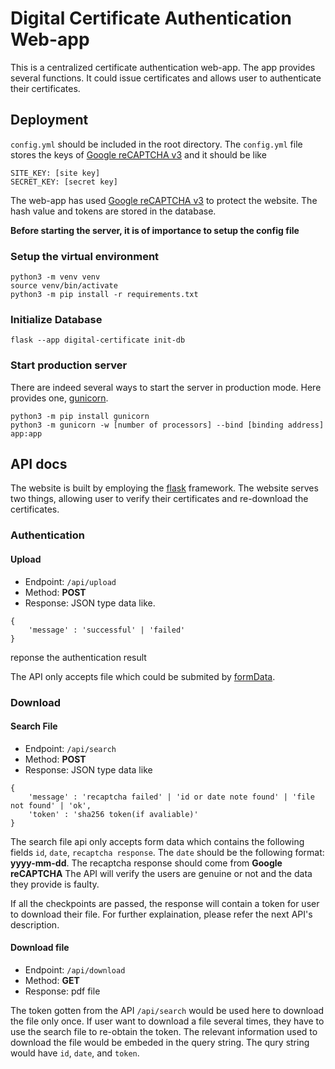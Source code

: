 # Digital Certificate Authentication Web-app

This is a centralized certificate authentication web-app. The app provides several functions. It could issue certificates and allows user to authenticate their certificates.

## Deployment

`config.yml` should be included in the root directory. The `config.yml` file stores the keys of [Google reCAPTCHA v3](https://developers.google.com/recaptcha/docs/v3) and it should be like
```
SITE_KEY: [site key]
SECRET_KEY: [secret key]
```
The web-app has used [Google reCAPTCHA v3](https://developers.google.com/recaptcha/docs/v3) to protect the website. The hash value and tokens are stored in the database.

**Before starting the server, it is of importance to setup the config file**


### Setup the virtual environment

```shell=
python3 -m venv venv
source venv/bin/activate
python3 -m pip install -r requirements.txt
```

### Initialize Database

```shell=
flask --app digital-certificate init-db
```

### Start production server

There are indeed several ways to start the server in production mode. Here provides one, [gunicorn](https://gunicorn.org/).

```shell=
python3 -m pip install gunicorn
python3 -m gunicorn -w [number of processors] --bind [binding address] app:app
```

## API docs

The website is built by employing the [flask](https://flask.palletsprojects.com/en/2.3.x/) framework. The website serves two things, allowing user to verify their certificates and re-download the certificates. 

### Authentication

#### Upload

* Endpoint: `/api/upload`
* Method: **POST**
* Response: JSON type data like.
```json!
{
    'message' : 'successful' | 'failed'
}
```
reponse the authentication result

The API only accepts file which could be submited by [formData](https://developer.mozilla.org/en-US/docs/Web/API/FormData).

### Download

#### Search File

* Endpoint: `/api/search`
* Method: **POST**
* Response: JSON type data like
```json!
{
    'message' : 'recaptcha failed' | 'id or date note found' | 'file not found' | 'ok',
    'token' : 'sha256 token(if avaliable)'
}
```
The search file api only accepts form data which contains the following fields
`id`, `date`, `recaptcha response`. The `date` should be the following format: **yyyy-mm-dd**. The recaptcha response should come from **Google reCAPTCHA** The API will verify the users are genuine or not and the data they provide is faulty.

If all the checkpoints are passed, the response will contain a token for user to download their file. For further explaination, please refer the next API's description.

#### Download file

* Endpoint: `/api/download`
* Method: **GET**
* Response: pdf file

The token gotten from the API `/api/search` would be used here to download the file only once. If user want to download a file several times, they have to use the search file to re-obtain the token. The relevant information used to download the file would be embeded in the query string. The qury string would have `id`, `date`, and `token`.
